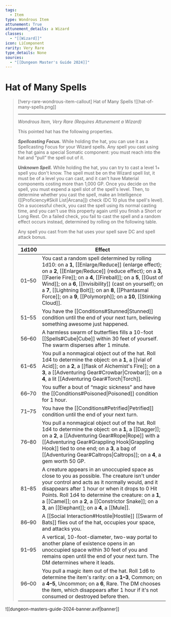 ```yaml
---
tags:
  - Item
type: Wondrous Item
attunement: True
attunement_details: a Wizard
classes:
  - "[[Wizard]]"
icon: LiComponent
rarity: Very Rare
type_details: None
sources: 
  - "[[Dungeon Master's Guide 2024]]"
---
```

# Hat of Many Spells
>[!very-rare-wondrous-item-callout] Hat of Many Spells
>![[hat-of-many-spells.png]]
>
>- - -
>_Wondrous Item, Very Rare (Requires Attunement a Wizard)_
>
>This pointed hat has the following properties.
>
>**_Spellcasting Focus._** While holding the hat, you can use it as a Spellcasting Focus for your Wizard spells. Any spell you cast using the hat gains a special Somatic component: you must reach into the hat and “pull” the spell out of it.
>
>**_Unknown Spell._** While holding the hat, you can try to cast a level 1+ spell you don't know. The spell must be on the Wizard spell list, it must be of a level you can cast, and it can't have Material components costing more than 1,000 GP. Once you decide on the spell, you must expend a spell slot of the spell's level. Then, to determine whether you cast the spell, make an Intelligence ([[Proficiency#Skill List\|Arcana]]) check (DC 10 plus the spell's level). On a successful check, you cast the spell using its normal casting time, and you can't use this property again until you finish a Short or Long Rest. On a failed check, you fail to cast the spell and a random effect occurs instead, determined by rolling on the following table.
>
>Any spell you cast from the hat uses your spell save DC and spell attack bonus.
>
>|1d100|Effect|
>|---|---|
>|01–50|You cast a random spell determined by rolling 1d10: on a **1**, [[Enlarge/Reduce]] (enlarge effect); on a **2**, [[Enlarge/Reduce]] (reduce effect); on a **3**, [[Faerie Fire]]; on a **4**, [[Fireball]]; on a **5**, [[Gust of Wind]]; on a **6**, [[Invisibility]] (cast on yourself); on a **7**, [[Lightning Bolt]]; on an **8**, [[Phantasmal Force]]; on a **9**, [[Polymorph]]; on a **10**, [[Stinking Cloud]].|
>|51–55|You have the [[Conditions#Stunned\|Stunned]] condition until the end of your next turn, believing something awesome just happened.|
>|56–60|A harmless swarm of butterflies fills a 10-foot [[Spells#Cube\|Cube]] within 30 feet of yourself. The swarm disperses after 1 minute.|
>|61–65|You pull a nonmagical object out of the hat. Roll 1d4 to determine the object: on a **1**, a [[vial of Acid]]; on a **2**, a [[flask of Alchemist's Fire]]; on a **3**, a [[Adventuring Gear#Crowbar\|Crowbar]]; on a **4**, a lit [[Adventuring Gear#Torch\|Torch]].|
>|66–70|You suffer a bout of “magic sickness” and have the [[Conditions#Poisoned\|Poisoned]] condition for 1 hour.|
>|71–75|You have the [[Conditions#Petrified\|Petrified]] condition until the end of your next turn.|
>|76–80|You pull a nonmagical object out of the hat. Roll 1d4 to determine the object: on a **1**, a [[Dagger]]; on a **2**, a [[Adventuring Gear#Rope\|Rope]] with a [[Adventuring Gear#Grappling Hook\|Grappling Hook]] tied to one end; on a **3**, a bag of [[Adventuring Gear#Caltrops\|Caltrops]]; on a **4**, a gem worth 50 GP.|
>|81–85|A creature appears in an unoccupied space as close to you as possible. The creature isn't under your control and acts as it normally would, and it disappears after 1 hour or when it drops to 0 Hit Points. Roll 1d4 to determine the creature: on a **1**, a [[Camel]]; on a **2**, a [[Constrictor Snake]]; on a **3**, an [[Elephant]]; on a **4**, a [[Mule]].|
>|86–90|A [[Social Interaction#Hostile\|Hostile]] [[Swarm of Bats]] flies out of the hat, occupies your space, and attacks you.|
>|91–95|A vertical, 10-foot-diameter, two-way portal to another plane of existence opens in an unoccupied space within 30 feet of you and remains open until the end of your next turn. The DM determines where it leads.|
>|96–00|You pull a magic item out of the hat. Roll 1d6 to determine the item's rarity: on a **1–3**, Common; on a **4–5**, Uncommon; on a **6**, Rare. The DM chooses the item, which disappears after 1 hour if it's not consumed or destroyed before then.|
>


![[dungeon-masters-guide-2024-banner.avif|banner]]